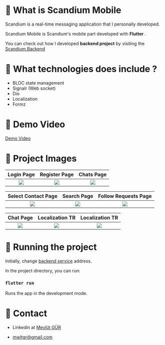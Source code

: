 # 📝 What is Scandium Mobile

Scandium is a real-time messaging application that I personally developed.

Scandium Mobile is Scandium's mobile part developed with  <b> Flutter </b>.

You can check out how I developed <b>backend project</b> by visiting the [Scandium.Backend](https://github.com/mwlt68/Scandium.Backend)


# 🤔 What technologies does include ?

* BLOC state management
* Signalr (Web socket)
* Dio
* Localization
* Formz

# 🎉 Demo Video

[Demo Video](https://github.com/mwlt68/Scandium-Mobile/assets/41743936/e3d59617-01a7-4812-8e64-87f5344ae3e7)


# 🎉 Project Images

Login Page               | Register Page            | Chats Page               
:-------------------------:|:-------------------------:|:-------------------------:
![](https://github.com/mwlt68/Scandium-Mobile/assets/41743936/6235151a-9cf3-4e66-8b34-298d19f118df?raw=true)|![](https://github.com/mwlt68/Scandium-Mobile/assets/41743936/a63f00a1-3e20-47c3-a37b-c08ef3fab160?raw=true)|![](https://github.com/mwlt68/Scandium-Mobile/assets/41743936/db59f693-6c14-42a7-9d24-b194be5eceb4?raw=true)

Select Contact Page               | Search Page            | Follow Requests Page               
:-------------------------:|:-------------------------:|:-------------------------:
![](https://github.com/mwlt68/Scandium-Mobile/assets/41743936/057b164e-4b6b-4dc4-b1e3-7532b156765a)|![](https://github.com/mwlt68/Scandium-Mobile/assets/41743936/9eab9ba1-4f3d-4544-8db3-8c5554972033)|![](https://github.com/mwlt68/Scandium-Mobile/assets/41743936/8f4ff6ec-d004-4892-9af7-462b5cb655a6)

Chat Page               | Localization TR           | Localization TR                
:-------------------------:|:-------------------------:|:-------------------------:
![](https://github.com/mwlt68/Scandium-Mobile/assets/41743936/031b645e-bcba-468f-89e0-6d374331410d)|![](https://github.com/mwlt68/Scandium-Mobile/assets/41743936/4e245b49-2602-4721-bca7-a341e11236e0)|![](https://github.com/mwlt68/Scandium-Mobile/assets/41743936/82b8cd92-2bce-4560-8429-ad36fd11c2d0)


# 🚀 Running the project

Initially, change [backend service](https://github.com/mwlt68/Scandium-Mobile/blob/master/lib/product/constants/application_constants.dart) address.

In the project directory, you can run:

### `flutter run`

Runs the app in the development mode.


# 📌 Contact

* Linkedin at [Mevlüt GÜR](https://www.linkedin.com/in/mevlut-gur/)

* mwltgr@gmail.com
